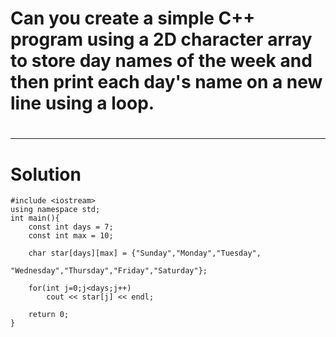 # Can you create a simple C++ program using a 2D character array to store day names of the week and then print each day's name on a new line using a loop.
#
---
# Solution

    #include <iostream>
    using namespace std;
    int main(){
        const int days = 7;
        const int max = 10;

        char star[days][max] = {"Sunday","Monday","Tuesday",
                                "Wednesday","Thursday","Friday","Saturday"};

        for(int j=0;j<days;j++)
            cout << star[j] << endl;

        return 0;
    }
